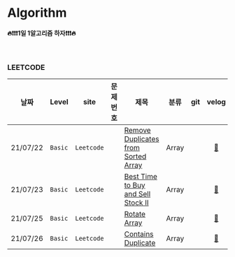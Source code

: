 # Algorithm
**🔥❗️❗❗️1일 1알고리즘 하자❗️❗❗️🔥**

<br/>


### LEETCODE
|날짜          |Level     | site |문제번호 |제목     |분류 |git  |velog |
|---------------|---------|------|-----|-------------|---|----|:----:|
|21/07/22|`Basic`| `Leetcode` ||[Remove Duplicates from Sorted Array](https://leetcode.com/explore/interview/card/top-interview-questions-easy/92/array/727/)| Array ||[💎](https://velog.io/@yoonah-dev/Leetcode-Remove-Duplicates-from-Sorted-Array)|
|21/07/23|`Basic`| `Leetcode` ||[Best Time to Buy and Sell Stock II](https://leetcode.com/explore/interview/card/top-interview-questions-easy/92/array/564/)| Array ||[💎](https://velog.io/@yoonah-dev/Leetcode-Best-Time-to-Buy-and-Sell-Stock-II)|
|21/07/25|`Basic`| `Leetcode` ||[Rotate Array](https://leetcode.com/explore/interview/card/top-interview-questions-easy/92/array/646/)| Array ||[💎](https://velog.io/@yoonah-dev/Leetcode-Rotate-Array)|
|21/07/26|`Basic`| `Leetcode` ||[Contains Duplicate](https://leetcode.com/explore/interview/card/top-interview-questions-easy/92/array/578/)| Array ||[💎](https://velog.io/@yoonah-dev/Leetcode-Contains-Duplicate)|

